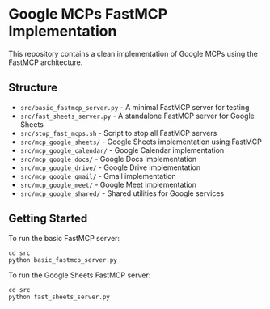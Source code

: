 # Google MCPs FastMCP Implementation

This repository contains a clean implementation of Google MCPs using the FastMCP architecture.

## Structure

- `src/basic_fastmcp_server.py` - A minimal FastMCP server for testing
- `src/fast_sheets_server.py` - A standalone FastMCP server for Google Sheets
- `src/stop_fast_mcps.sh` - Script to stop all FastMCP servers
- `src/mcp_google_sheets/` - Google Sheets implementation using FastMCP
- `src/mcp_google_calendar/` - Google Calendar implementation
- `src/mcp_google_docs/` - Google Docs implementation
- `src/mcp_google_drive/` - Google Drive implementation
- `src/mcp_google_gmail/` - Gmail implementation
- `src/mcp_google_meet/` - Google Meet implementation
- `src/mcp_google_shared/` - Shared utilities for Google services

## Getting Started

To run the basic FastMCP server:

```
cd src
python basic_fastmcp_server.py
```

To run the Google Sheets FastMCP server:

```
cd src
python fast_sheets_server.py
``` 